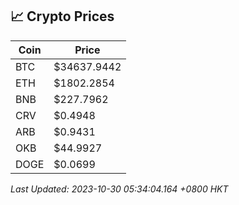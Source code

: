 ## 📈 Crypto Prices

| Coin | Price |
| ---- | ----- |
| BTC | $34637.9442 |
| ETH | $1802.2854 |
| BNB | $227.7962 |
| CRV | $0.4948 |
| ARB | $0.9431 |
| OKB | $44.9927 |
| DOGE | $0.0699 |

_Last Updated: 2023-10-30 05:34:04.164 +0800 HKT_